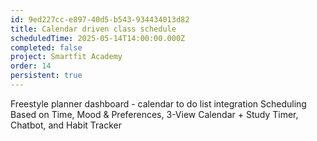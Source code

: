 ```yaml
---
id: 9ed227cc-e897-40d5-b543-934434013d82
title: Calendar driven class schedule
scheduledTime: 2025-05-14T14:00:00.000Z
completed: false
project: Smartfit Academy
order: 14
persistent: true
---
```


Freestyle planner dashboard - calendar to do list integration
Scheduling Based on Time, Mood & Preferences,
3-View Calendar + Study Timer, Chatbot, and Habit Tracker